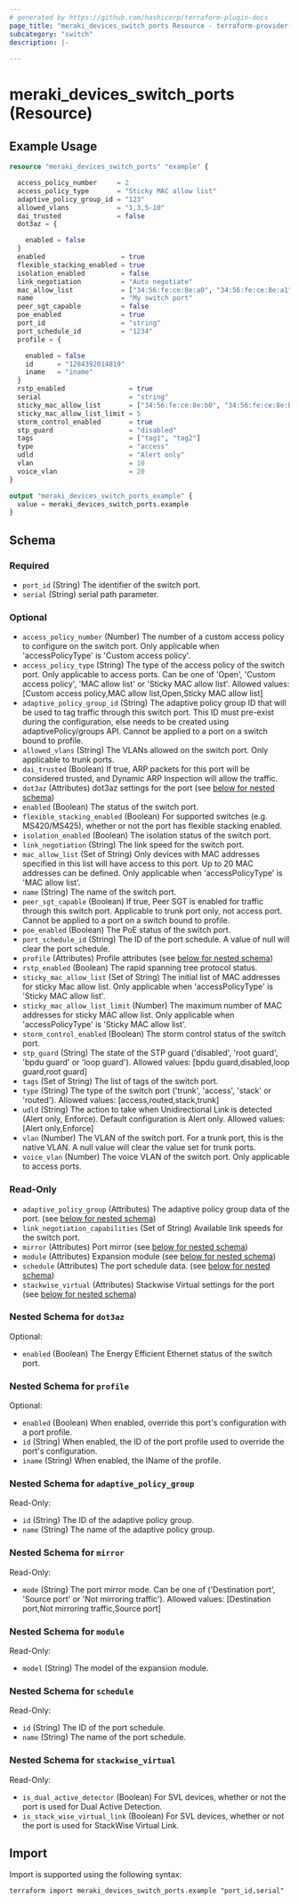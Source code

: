 ```yaml
---
# generated by https://github.com/hashicorp/terraform-plugin-docs
page_title: "meraki_devices_switch_ports Resource - terraform-provider-meraki"
subcategory: "switch"
description: |-
  
---
```


# meraki_devices_switch_ports (Resource)



## Example Usage

```terraform
resource "meraki_devices_switch_ports" "example" {

  access_policy_number     = 2
  access_policy_type       = "Sticky MAC allow list"
  adaptive_policy_group_id = "123"
  allowed_vlans            = "1,3,5-10"
  dai_trusted              = false
  dot3az = {

    enabled = false
  }
  enabled                   = true
  flexible_stacking_enabled = true
  isolation_enabled         = false
  link_negotiation          = "Auto negotiate"
  mac_allow_list            = ["34:56:fe:ce:8e:a0", "34:56:fe:ce:8e:a1"]
  name                      = "My switch port"
  peer_sgt_capable          = false
  poe_enabled               = true
  port_id                   = "string"
  port_schedule_id          = "1234"
  profile = {

    enabled = false
    id      = "1284392014819"
    iname   = "iname"
  }
  rstp_enabled                = true
  serial                      = "string"
  sticky_mac_allow_list       = ["34:56:fe:ce:8e:b0", "34:56:fe:ce:8e:b1"]
  sticky_mac_allow_list_limit = 5
  storm_control_enabled       = true
  stp_guard                   = "disabled"
  tags                        = ["tag1", "tag2"]
  type                        = "access"
  udld                        = "Alert only"
  vlan                        = 10
  voice_vlan                  = 20
}

output "meraki_devices_switch_ports_example" {
  value = meraki_devices_switch_ports.example
}
```

<!-- schema generated by tfplugindocs -->
## Schema

### Required

- `port_id` (String) The identifier of the switch port.
- `serial` (String) serial path parameter.

### Optional

- `access_policy_number` (Number) The number of a custom access policy to configure on the switch port. Only applicable when 'accessPolicyType' is 'Custom access policy'.
- `access_policy_type` (String) The type of the access policy of the switch port. Only applicable to access ports. Can be one of 'Open', 'Custom access policy', 'MAC allow list' or 'Sticky MAC allow list'.
                                  Allowed values: [Custom access policy,MAC allow list,Open,Sticky MAC allow list]
- `adaptive_policy_group_id` (String) The adaptive policy group ID that will be used to tag traffic through this switch port. This ID must pre-exist during the configuration, else needs to be created using adaptivePolicy/groups API. Cannot be applied to a port on a switch bound to profile.
- `allowed_vlans` (String) The VLANs allowed on the switch port. Only applicable to trunk ports.
- `dai_trusted` (Boolean) If true, ARP packets for this port will be considered trusted, and Dynamic ARP Inspection will allow the traffic.
- `dot3az` (Attributes) dot3az settings for the port (see [below for nested schema](#nestedatt--dot3az))
- `enabled` (Boolean) The status of the switch port.
- `flexible_stacking_enabled` (Boolean) For supported switches (e.g. MS420/MS425), whether or not the port has flexible stacking enabled.
- `isolation_enabled` (Boolean) The isolation status of the switch port.
- `link_negotiation` (String) The link speed for the switch port.
- `mac_allow_list` (Set of String) Only devices with MAC addresses specified in this list will have access to this port. Up to 20 MAC addresses can be defined. Only applicable when 'accessPolicyType' is 'MAC allow list'.
- `name` (String) The name of the switch port.
- `peer_sgt_capable` (Boolean) If true, Peer SGT is enabled for traffic through this switch port. Applicable to trunk port only, not access port. Cannot be applied to a port on a switch bound to profile.
- `poe_enabled` (Boolean) The PoE status of the switch port.
- `port_schedule_id` (String) The ID of the port schedule. A value of null will clear the port schedule.
- `profile` (Attributes) Profile attributes (see [below for nested schema](#nestedatt--profile))
- `rstp_enabled` (Boolean) The rapid spanning tree protocol status.
- `sticky_mac_allow_list` (Set of String) The initial list of MAC addresses for sticky Mac allow list. Only applicable when 'accessPolicyType' is 'Sticky MAC allow list'.
- `sticky_mac_allow_list_limit` (Number) The maximum number of MAC addresses for sticky MAC allow list. Only applicable when 'accessPolicyType' is 'Sticky MAC allow list'.
- `storm_control_enabled` (Boolean) The storm control status of the switch port.
- `stp_guard` (String) The state of the STP guard ('disabled', 'root guard', 'bpdu guard' or 'loop guard').
                                  Allowed values: [bpdu guard,disabled,loop guard,root guard]
- `tags` (Set of String) The list of tags of the switch port.
- `type` (String) The type of the switch port ('trunk', 'access', 'stack' or 'routed').
                                  Allowed values: [access,routed,stack,trunk]
- `udld` (String) The action to take when Unidirectional Link is detected (Alert only, Enforce). Default configuration is Alert only.
                                  Allowed values: [Alert only,Enforce]
- `vlan` (Number) The VLAN of the switch port. For a trunk port, this is the native VLAN. A null value will clear the value set for trunk ports.
- `voice_vlan` (Number) The voice VLAN of the switch port. Only applicable to access ports.

### Read-Only

- `adaptive_policy_group` (Attributes) The adaptive policy group data of the port. (see [below for nested schema](#nestedatt--adaptive_policy_group))
- `link_negotiation_capabilities` (Set of String) Available link speeds for the switch port.
- `mirror` (Attributes) Port mirror (see [below for nested schema](#nestedatt--mirror))
- `module` (Attributes) Expansion module (see [below for nested schema](#nestedatt--module))
- `schedule` (Attributes) The port schedule data. (see [below for nested schema](#nestedatt--schedule))
- `stackwise_virtual` (Attributes) Stackwise Virtual settings for the port (see [below for nested schema](#nestedatt--stackwise_virtual))

<a id="nestedatt--dot3az"></a>
### Nested Schema for `dot3az`

Optional:

- `enabled` (Boolean) The Energy Efficient Ethernet status of the switch port.


<a id="nestedatt--profile"></a>
### Nested Schema for `profile`

Optional:

- `enabled` (Boolean) When enabled, override this port's configuration with a port profile.
- `id` (String) When enabled, the ID of the port profile used to override the port's configuration.
- `iname` (String) When enabled, the IName of the profile.


<a id="nestedatt--adaptive_policy_group"></a>
### Nested Schema for `adaptive_policy_group`

Read-Only:

- `id` (String) The ID of the adaptive policy group.
- `name` (String) The name of the adaptive policy group.


<a id="nestedatt--mirror"></a>
### Nested Schema for `mirror`

Read-Only:

- `mode` (String) The port mirror mode. Can be one of ('Destination port', 'Source port' or 'Not mirroring traffic').
                                        Allowed values: [Destination port,Not mirroring traffic,Source port]


<a id="nestedatt--module"></a>
### Nested Schema for `module`

Read-Only:

- `model` (String) The model of the expansion module.


<a id="nestedatt--schedule"></a>
### Nested Schema for `schedule`

Read-Only:

- `id` (String) The ID of the port schedule.
- `name` (String) The name of the port schedule.


<a id="nestedatt--stackwise_virtual"></a>
### Nested Schema for `stackwise_virtual`

Read-Only:

- `is_dual_active_detector` (Boolean) For SVL devices, whether or not the port is used for Dual Active Detection.
- `is_stack_wise_virtual_link` (Boolean) For SVL devices, whether or not the port is used for StackWise Virtual Link.

## Import

Import is supported using the following syntax:

```shell
terraform import meraki_devices_switch_ports.example "port_id,serial"
```
